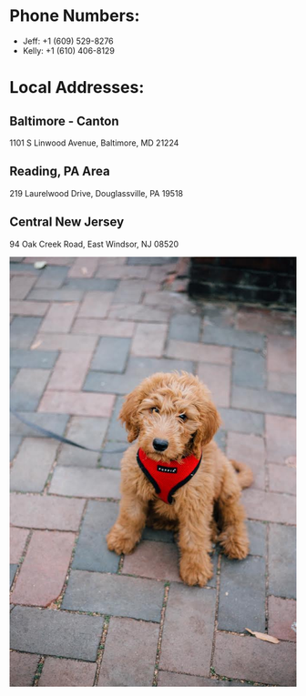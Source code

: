 # Phone Numbers:
   - Jeff: +1 (609) 529-8276
   - Kelly: +1 (610) 406-8129


# Local Addresses:

Baltimore - Canton
------------------------------------------------
1101 S Linwood Avenue, Baltimore, MD 21224


Reading, PA Area
------------------------------------------------
219 Laurelwood Drive, Douglassville, PA 19518


Central New Jersey
------------------------------------------------
94 Oak Creek Road, East Windsor, NJ 08520

<img src="Chance.png" alt="hi" class="inline"/>

